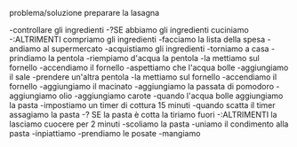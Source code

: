 problema/soluzione preparare la lasagna

-controllare gli ingredienti
-?SE abbiamo gli ingredienti cuciniamo
  -:ALTRIMENTI compriamo gli ingredienti
-facciamo la lista della spesa
-andiamo al supermercato
-acquistiamo gli ingredienti
-torniamo a casa
-prindiamo la pentola
-riempiamo d'acqua la pentola
-la mettiamo sul fornello
-accendiamo il fornello
-aspettiamo che l'acqua bolle
-aggiungiamo il sale
-prendere un'altra pentola
-la mettiamo sul fornello
-accendiamo il fornello
-aggiungiamo il macinato
-aggiungiamo la passata di pomodoro
-aggiungiamo olio
-aggiungiamo carote
-quando l'acqua bolle aggiungiamo la pasta 
-impostiamo un timer di cottura 15 minuti
-quando scatta il timer assagiamo la pasta
-? SE la pasta è cotta la tiriamo fuori 
  -:ALTRIMENTI la lasciamo cuocere per 2 minuti
-scoliamo la pasta
-uniamo il condimento alla pasta
-inpiattiamo
-prendiamo le posate
-mangiamo

